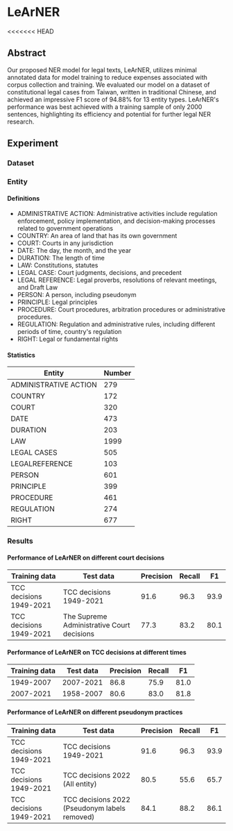 # LeArNER
<<<<<<< HEAD

## Abstract
Our proposed NER model for legal texts, LeArNER, utilizes minimal annotated data for model training to reduce expenses associated with corpus collection and training. We evaluated our model on a dataset of constitutional legal cases from Taiwan, written in traditional Chinese, and achieved an impressive F1 score of 94.88% for 13 entity types. LeArNER's performance was best achieved with a training sample of only 2000 sentences, highlighting its efficiency and potential for further legal NER research.

## Experiment

### Dataset

### Entity

#### Definitions

* ADMINISTRATIVE ACTION: Administrative activities include regulation enforcement, policy implementation, and decision-making processes related to government operations
* COUNTRY: An area of land that has its own government
* COURT: Courts in any jurisdiction
* DATE: The day, the month, and the year
* DURATION: The length of time
* LAW: Constitutions, statutes
* LEGAL CASE: Court judgments, decisions, and precedent
* LEGAL REFERENCE: Legal proverbs, resolutions of relevant meetings, and Draft Law
* PERSON: A person, including pseudonym
* PRINCIPLE: Legal principles
* PROCEDURE: Court procedures, arbitration procedures or administrative procedures.
* REGULATION: Regulation and administrative rules, including different periods of time, country's regulation
* RIGHT: Legal or fundamental rights

#### Statistics

|  Entity   | Number  |
|  ----  | ----  |
| ADMINISTRATIVE ACTION  | 279 |
| COUNTRY  | 172 |
| COURT | 320 |
| DATE  | 473 |
| DURATION | 203 |
| LAW  | 1999 |
| LEGAL CASES | 505 |
| LEGALREFERENCE  | 103 |
| PERSON | 601 |
| PRINCIPLE  | 399 |
| PROCEDURE | 461 |
| REGULATION  | 274 |
| RIGHT | 677 |

### Results

#### Performance of LeArNER on different court decisions

|  Training data   |  Test data  |  Precision  |  Recall  |  F1  |
|  ----  | ----  | ----  | ----  | ----  |
| TCC decisions 1949-2021  | TCC decisions 1949-2021  | 91.6  | 96.3  | 93.9  |
| TCC decisions 1949-2021  | The Supreme Administrative Court decisions  | 77.3  | 83.2  | 80.1  |

#### Performance of LeArNER on TCC decisions at different times

|  Training data   |  Test data  |  Precision  |  Recall  |  F1  |
|  ----  | ----  | ----  | ----  | ----  |
| 1949-2007  | 2007-2021  | 86.8  | 75.9  | 81.0  |
| 2007-2021  | 1958-2007  | 80.6  | 83.0  | 81.8  |

#### Performance of LeArNER on different pseudonym practices

|  Training data   |  Test data  |  Precision  |  Recall  |  F1  |
|  ----  | ----  | ----  | ----  | ----  |
| TCC decisions 1949-2021  | TCC decisions 1949-2021  | 91.6  | 96.3  | 93.9  |
| TCC decisions 1949-2021  | TCC decisions 2022 (All entity)  | 80.5  | 55.6  | 65.7  |
| TCC decisions 1949-2021  | TCC decisions 2022 (Pseudonym labels removed)  | 84.1  | 88.2  | 86.1  |

